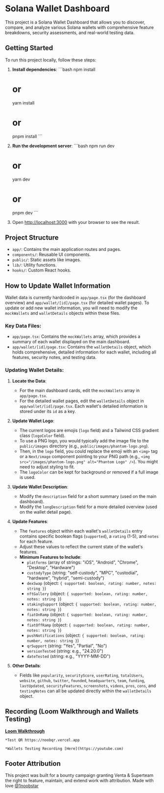 # Solana Wallet Dashboard

This project is a Solana Wallet Dashboard that allows you to discover, compare, and analyze various Solana wallets with comprehensive feature breakdowns, security assessments, and real-world testing data.

## Getting Started

To run this project locally, follow these steps:

1.  **Install dependencies**:
    \`\`\`bash
    npm install
    # or
    yarn install
    # or
    pnpm install
    \`\`\`

2.  **Run the development server**:
    \`\`\`bash
    npm run dev
    # or
    yarn dev
    # or
    pnpm dev
    \`\`\`

3.  Open [http://localhost:3000](http://localhost:3000) with your browser to see the result.

## Project Structure

-   `app/`: Contains the main application routes and pages.
-   `components/`: Reusable UI components.
-   `public/`: Static assets like images.
-   `lib/`: Utility functions.
-   `hooks/`: Custom React hooks.

## How to Update Wallet Information

Wallet data is currently hardcoded in `app/page.tsx` (for the dashboard overview) and `app/wallet/[id]/page.tsx` (for detailed wallet pages). To update or add new wallet information, you will need to modify the `mockWallets` and `walletDetails` objects within these files.

### Key Data Files:

-   `app/page.tsx`: Contains the `mockWallets` array, which provides a summary of each wallet displayed on the main dashboard.
-   `app/wallet/[id]/page.tsx`: Contains the `walletDetails` object, which holds comprehensive, detailed information for each wallet, including all features, security notes, and testing data.

### Updating Wallet Details:

1.  **Locate the Data**:
    *   For the main dashboard cards, edit the `mockWallets` array in `app/page.tsx`.
    *   For the detailed wallet pages, edit the `walletDetails` object in `app/wallet/[id]/page.tsx`. Each wallet's detailed information is stored under its `id` as a key.

2.  **Update Wallet Logo**:
    *   The current logos are emojis (`logo` field) and a Tailwind CSS gradient class (`logoColor` field).
    *   To use a PNG logo, you would typically add the image file to the `public/images` directory (e.g., `public/images/phantom-logo.png`).
    *   Then, in the `logo` field, you could replace the emoji with an `<img>` tag or a `Next/image` component pointing to your PNG path (e.g., `<img src="/images/phantom-logo.png" alt="Phantom Logo" />`). You might need to adjust styling to fit.
    *   The `logoColor` can be kept for background or removed if a full image is used.

3.  **Update Wallet Description**:
    *   Modify the `description` field for a short summary (used on the main dashboard).
    *   Modify the `longDescription` field for a more detailed overview (used on the wallet detail page).

4.  **Update Features**:
    *   The `features` object within each wallet's `walletDetails` entry contains specific boolean flags (`supported`), a `rating` (1-5), and `notes` for each feature.
    *   Adjust these values to reflect the current state of the wallet's features.
    *   **Minimum Features to Include**:
        *   `platforms` (array of strings: "iOS", "Android", "Chrome", "Desktop", "Hardware")
        *   `custodyType` (string: "self-custody", "MPC", "custodial", "hardware", "hybrid", "semi-custody")
        *   `dexSwap` (object: `{ supported: boolean, rating: number, notes: string }`)
        *   `nftGallery` (object: `{ supported: boolean, rating: number, notes: string }`)
        *   `stakingSupport` (object: `{ supported: boolean, rating: number, notes: string }`)
        *   `fiatOnRamp` (object: `{ supported: boolean, rating: number, notes: string }`)
        *   `fiatOffRamp` (object: `{ supported: boolean, rating: number, notes: string }`)
        *   `pushNotifications` (object: `{ supported: boolean, rating: number, notes: string }`)
        *   `qrSupport` (string: "Yes", "Partial", "No")
        *   `versionTested` (string: e.g., "24.20.0")
        *   `dateTested` (string: e.g., "YYYY-MM-DD")

5.  **Other Details**:
    *   Fields like `popularity`, `securityScore`, `userRating`, `totalUsers`, `website`, `github`, `twitter`, `founded`, `headquarters`, `team`, `funding`, `lastUpdated`, `securityFeatures`, `screenshots`, `videos`, `pros`, `cons`, and `testingNotes` can all be updated directly within the `walletDetails` object.
## Recording (Loom Walkthrough and Wallets Testing)
**[Loom Walkthrough](https://youtube.com)**

    *Test QR https://noobqr.vercel.app

    *Wallets Testing Recording [Here](https://youtube.com)

## Footer Attribution

This project was built for a bounty campaign granting Venta & Superteam the right to feature, maintain, and extend work with attribution. Made with love [@1noobstar](https://x.com/1noobstar)
